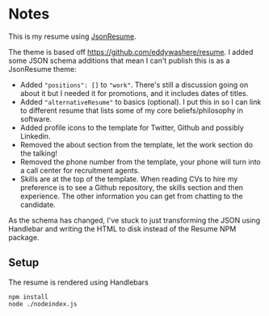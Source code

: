 # Notes

This is my resume using [JsonResume](http://www.jsonresume.org).

The theme is based off https://github.com/eddywashere/resume. I added some JSON schema additions that mean I can't publish this is as a JsonResume theme:

- Added `"positions": []` to `"work"`. There's still a discussion going on about it but I needed it for promotions, and it includes dates of titles.
- Added `"alternativeResume"` to basics (optional). I put this in so I can link to different resume that lists some of my core beliefs/philosophy in software.
- Added profile icons to the template for Twitter, Github and possibly Linkedin.
- Removed the about section from the template, let the work section do the talking!
- Removed the phone number from the template, your phone will turn into a call center for recruitment agents.
- Skills are at the top of the template. When reading CVs to hire my preference is to see a Github repository, the skills section and then experience. The other information you can get from chatting to the candidate.

As the schema has changed, I've stuck to just transforming the JSON using Handlebar and writing the HTML to disk instead of the Resume NPM package.

## Setup

The resume is rendered using Handlebars

```
npm install
node ./nodeindex.js
```
